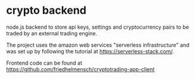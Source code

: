 # crypto backend 
node.js backend to store api keys, settings and cryptocurrency pairs to be traded by an external trading engine.

The project uses the amazon web services "serverless infrastructure" and was set up by following the tutorial at https://serverless-stack.com/.

Frontend code can be found at https://github.com/friedhelmensch/cryptotrading-app-client

